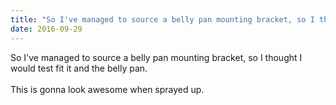 ```yaml
---
title: "So I've managed to source a belly pan mounting bracket, so I thought I would test fit it and the belly..."
date: 2016-09-29 
---
```

So I&#39;ve managed to source a belly pan mounting bracket, so I thought I would test fit it and the belly pan.<br /><br />This is gonna look awesome when sprayed up.﻿